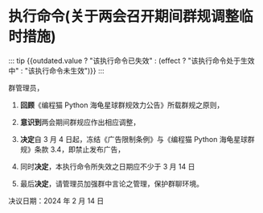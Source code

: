 <script setup>
import { computed, ref } from 'vue'

const outdated = ref(true)

const effect = computed(() => new Date() - new Date("2024-03-04") >= 0)
</script>

# 执行命令(关于两会召开期间群规调整临时措施)

::: tip
{{outdated.value ? "该执行命令已失效" : (effect ? "该执行命令处于生效中" : "该执行命令未生效")}}
:::

群管理员，

1. **回顾**《编程猫 Python 海龟星球群规效力公告》所载群规之原则，

2. **意识到**两会期间群规应作出相应调整，

3. **决定**自 3 月 4 日起，冻结《广告限制条例》与《编程猫 Python 海龟星球群规》条款 3.4，即禁止发布广告，

4. 同时**决定**，本执行命令所失效之日期应不少于 3 月 14 日

5. 最后**决定**，请管理员加强群中言论之管理，保护群聊环境。

决议日期：2024 年 2 月 14 日
